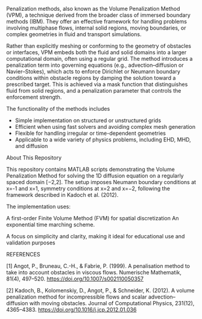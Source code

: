 Penalization methods, also known as the Volume Penalization Method (VPM), a technique derived from the broader class of immersed boundary methods (IBM). They offer an effective framework for handling problems involving multiphase flows, internal solid regions, moving boundaries, or complex geometries in fluid and transport simulations.

Rather than explicitly meshing or conforming to the geometry of obstacles or interfaces, VPM embeds both the fluid and solid domains into a larger computational domain, often using a regular grid. The method introduces a penalization term into governing equations (e.g., advection–diffusion or Navier–Stokes), which acts to enforce Dirichlet or Neumann boundary conditions within obstacle regions by damping the solution toward a prescribed target. This is achieved via a mask function that distinguishes fluid from solid regions, and a penalization parameter that controls the enforcement strength.

The functionality of the methods includes
- Simple implementation on structured or unstructured grids
- Efficient when using fast solvers and avoiding complex mesh generation
- Flexible for handling irregular or time-dependent geometries
 - Applicable to a wide variety of physics problems, including EHD, MHD, and diffusion

About This Repository

This repository contains MATLAB scripts demonstrating the Volume Penalization Method for solving the 1D diffusion equation on a regularly spaced domain [−2,2]. The setup imposes Neumann boundary conditions at 
x=-1 and x=1, symmetry conditions at x=2 and x=−2, following the framework described in Kadoch et al. (2012).

The implementation uses:

A first-order Finite Volume Method (FVM) for spatial discretization
An exponential time marching scheme.

A focus on simplicity and clarity, making it ideal for educational use and validation purposes

REFERENCES

[1] Angot, P., Bruneau, C.-H., & Fabrie, P. (1999). A penalisation method to take into account obstacles in viscous flows. Numerische Mathematik, 81(4), 497–520. https://doi.org/10.1007/s002110050357

[2] Kadoch, B., Kolomenskiy, D., Angot, P., & Schneider, K. (2012). A volume penalization method for incompressible flows and scalar advection–diffusion with moving obstacles. Journal of Computational Physics, 231(12), 4365–4383. https://doi.org/10.1016/j.jcp.2012.01.036
